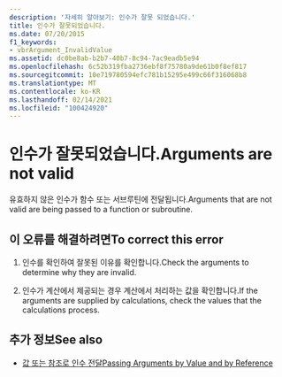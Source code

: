 ```yaml
---
description: '자세히 알아보기: 인수가 잘못 되었습니다.'
title: 인수가 잘못되었습니다.
ms.date: 07/20/2015
f1_keywords:
- vbrArgument_InvalidValue
ms.assetid: dc0be8ab-b2b7-40b7-8c94-7ac9eadb5e94
ms.openlocfilehash: 6c52b319fba2736ebf8f75780a9de61b0f8ef817
ms.sourcegitcommit: 10e719780594efc781b15295e499c66f316068b8
ms.translationtype: MT
ms.contentlocale: ko-KR
ms.lasthandoff: 02/14/2021
ms.locfileid: "100424920"
---
```

# <a name="arguments-are-not-valid"></a><span data-ttu-id="1d801-103">인수가 잘못되었습니다.</span><span class="sxs-lookup"><span data-stu-id="1d801-103">Arguments are not valid</span></span>

<span data-ttu-id="1d801-104">유효하지 않은 인수가 함수 또는 서브루틴에 전달됩니다.</span><span class="sxs-lookup"><span data-stu-id="1d801-104">Arguments that are not valid are being passed to a function or subroutine.</span></span>  
  
## <a name="to-correct-this-error"></a><span data-ttu-id="1d801-105">이 오류를 해결하려면</span><span class="sxs-lookup"><span data-stu-id="1d801-105">To correct this error</span></span>  
  
1. <span data-ttu-id="1d801-106">인수를 확인하여 잘못된 이유를 확인합니다.</span><span class="sxs-lookup"><span data-stu-id="1d801-106">Check the arguments to determine why they are invalid.</span></span>  
  
2. <span data-ttu-id="1d801-107">인수가 계산에서 제공되는 경우 계산에서 처리하는 값을 확인합니다.</span><span class="sxs-lookup"><span data-stu-id="1d801-107">If the arguments are supplied by calculations, check the values that the calculations process.</span></span>  
  
## <a name="see-also"></a><span data-ttu-id="1d801-108">추가 정보</span><span class="sxs-lookup"><span data-stu-id="1d801-108">See also</span></span>

- [<span data-ttu-id="1d801-109">값 또는 참조로 인수 전달</span><span class="sxs-lookup"><span data-stu-id="1d801-109">Passing Arguments by Value and by Reference</span></span>](../programming-guide/language-features/procedures/passing-arguments-by-value-and-by-reference.md)
